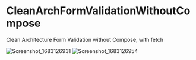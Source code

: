 # CleanArchFormValidationWithoutCompose
 Clean Architecture Form Validation without Compose, with fetch

![Screenshot_1683126931](https://user-images.githubusercontent.com/94524411/235961042-931a4439-add5-4779-a1b7-fe06520b9f31.png)
![Screenshot_1683126954](https://user-images.githubusercontent.com/94524411/235960407-594a8a2b-9bfd-4a07-8762-16a9803b3365.png) 

